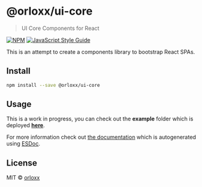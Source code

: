 # @orloxx/ui-core

> UI Core Components for React

[![NPM](https://img.shields.io/npm/v/@orloxx/ui-core.svg)](https://www.npmjs.com/package/@orloxx/ui-core) [![JavaScript Style Guide](https://img.shields.io/badge/code_style-standard-brightgreen.svg)](https://standardjs.com)

This is an attempt to create a components library to bootstrap React SPAs.

## Install

```bash
npm install --save @orloxx/ui-core
```

## Usage

This is a work in progress, you can check out the **example** folder which is deployed [**here**](http://orloxx.github.io/ui-core).

For more information check out [the documentation](https://orloxx.github.io/ui-core/docs/) which is autogenerated using [ESDoc](https://esdoc.org/).

## License

MIT © [orloxx](https://github.com/orloxx)

